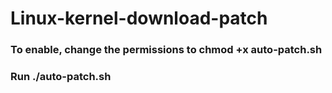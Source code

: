 # Linux-kernel-download-patch
### To enable, change the permissions to chmod +x auto-patch.sh
### Run ./auto-patch.sh
